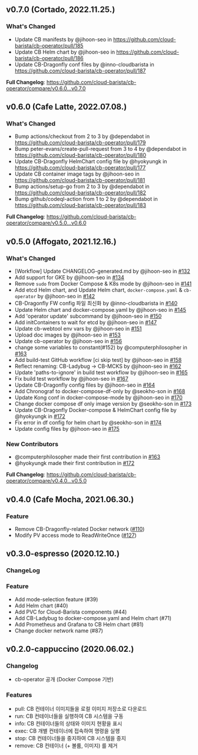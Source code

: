 
## v0.7.0 (Cortado, 2022.11.25.)

### What's Changed

* Update CB manifests by @jihoon-seo in https://github.com/cloud-barista/cb-operator/pull/185
* Update CB Helm chart by @jihoon-seo in https://github.com/cloud-barista/cb-operator/pull/186
* Update CB-Dragonfly conf files by @inno-cloudbarista in https://github.com/cloud-barista/cb-operator/pull/187

**Full Changelog**: https://github.com/cloud-barista/cb-operator/compare/v0.6.0...v0.7.0

## v0.6.0 (Cafe Latte, 2022.07.08.)

### What's Changed

* Bump actions/checkout from 2 to 3 by @dependabot in <https://github.com/cloud-barista/cb-operator/pull/179>
* Bump peter-evans/create-pull-request from 3 to 4 by @dependabot in <https://github.com/cloud-barista/cb-operator/pull/180>
* Update CB-Dragonfly HelmChart config file by @hyokyungk in <https://github.com/cloud-barista/cb-operator/pull/177>
* Update CB container image tags by @jihoon-seo in <https://github.com/cloud-barista/cb-operator/pull/181>
* Bump actions/setup-go from 2 to 3 by @dependabot in <https://github.com/cloud-barista/cb-operator/pull/182>
* Bump github/codeql-action from 1 to 2 by @dependabot in <https://github.com/cloud-barista/cb-operator/pull/183>

**Full Changelog**: <https://github.com/cloud-barista/cb-operator/compare/v0.5.0...v0.6.0>

## v0.5.0 (Affogato, 2021.12.16.)

### What's Changed

* [Workflow] Update CHANGELOG-generated.md by @jihoon-seo in [#132](https://github.com/cloud-barista/cb-operator/pull/132)
* Add support for GKE by @jihoon-seo in [#134](https://github.com/cloud-barista/cb-operator/pull/134)
* Remove `sudo` from Docker Compose & K8s mode by @jihoon-seo in [#141](https://github.com/cloud-barista/cb-operator/pull/141)
* Add etcd Helm chart, and Update Helm chart, `docker-compose.yaml` & `cb-operator` by @jihoon-seo in [#142](https://github.com/cloud-barista/cb-operator/pull/142)
* CB-Dragonfly FW config 파일 최신화 by @inno-cloudbarista in [#140](https://github.com/cloud-barista/cb-operator/pull/140)
* Update Helm chart and docker-compose.yaml by @jihoon-seo in [#145](https://github.com/cloud-barista/cb-operator/pull/145)
* Add 'operator update' subcommand by @jihoon-seo in [#150](https://github.com/cloud-barista/cb-operator/pull/150)
* Add initContainers to wait for etcd by @jihoon-seo in [#147](https://github.com/cloud-barista/cb-operator/pull/147)
* Update cb-webtool env vars by @jihoon-seo in [#151](https://github.com/cloud-barista/cb-operator/pull/151)
* Upload doc images by @jihoon-seo in [#153](https://github.com/cloud-barista/cb-operator/pull/153)
* Update cb-operator by @jihoon-seo in [#156](https://github.com/cloud-barista/cb-operator/pull/156)
* change some variables to constant(#152) by @computerphilosopher in [#163](https://github.com/cloud-barista/cb-operator/pull/163)
* Add build-test GitHub workflow [ci skip test] by @jihoon-seo in [#158](https://github.com/cloud-barista/cb-operator/pull/158)
* Reflect renaming: CB-Ladybug → CB-MCKS by @jihoon-seo in [#162](https://github.com/cloud-barista/cb-operator/pull/162)
* Update 'paths-to-ignore' in build test workflow by @jihoon-seo in [#165](https://github.com/cloud-barista/cb-operator/pull/165)
* Fix build test workflow by @jihoon-seo in [#167](https://github.com/cloud-barista/cb-operator/pull/167)
* Update CB-Dragonfly config files by @jihoon-seo in [#164](https://github.com/cloud-barista/cb-operator/pull/164)
* Add Chronograf to docker-compose-df-only by @seokho-son in [#168](https://github.com/cloud-barista/cb-operator/pull/168)
* Update Kong conf in docker-compose-mode by @jihoon-seo in [#170](https://github.com/cloud-barista/cb-operator/pull/170)
* Change docker compose df only image version by @seokho-son in [#173](https://github.com/cloud-barista/cb-operator/pull/173)
* Update CB-Dragonfly Docker-compose & HelmChart config file by @hyokyungk in [#172](https://github.com/cloud-barista/cb-operator/pull/172)
* Fix error in df config for helm chart by @seokho-son in [#174](https://github.com/cloud-barista/cb-operator/pull/174)
* Update config files by @jihoon-seo in [#175](https://github.com/cloud-barista/cb-operator/pull/175)

### New Contributors

* @computerphilosopher made their first contribution in [#163](https://github.com/cloud-barista/cb-operator/pull/163)
* @hyokyungk made their first contribution in [#172](https://github.com/cloud-barista/cb-operator/pull/172)

**Full Changelog**: <https://github.com/cloud-barista/cb-operator/compare/v0.4.0...v0.5.0>

## v0.4.0 (Cafe Mocha, 2021.06.30.)

### Feature

* Remove CB-Dragonfly-related Docker network ([#110](https://github.com/cloud-barista/cb-operator/pull/110))
* Modify PV access mode to ReadWriteOnce ([#127](https://github.com/cloud-barista/cb-operator/pull/127))

## v0.3.0-espresso (2020.12.10.)

### ChangeLog

### Feature

* Add mode-selection feature (#39)
* Add Helm chart (#40)
* Add PVC for Cloud-Barista components (#44)
* Add CB-Ladybug to docker-compose.yaml and Helm chart (#71)
* Add Prometheus and Grafana to CB Helm chart (#81)
* Change docker network name (#87)

## v0.2.0-cappuccino (2020.06.02.)

### Changelog

* cb-operator 공개 (Docker Compose 기반)

### Features

* pull: CB 컨테이너 이미지들을 로컬 이미지 저장소로 다운로드
* run: CB 컨테이너들을 실행하여 CB 시스템을 구동
* info: CB 컨테이너들의 상태와 이미지 현황을 표시
* exec: CB 개별 컨테이너에 접속하여 명령을 실행
* stop: CB 컨테이너들을 중지하여 CB 시스템을 중지
* remove: CB 컨테이너 (+ 볼륨, 이미지) 를 제거
